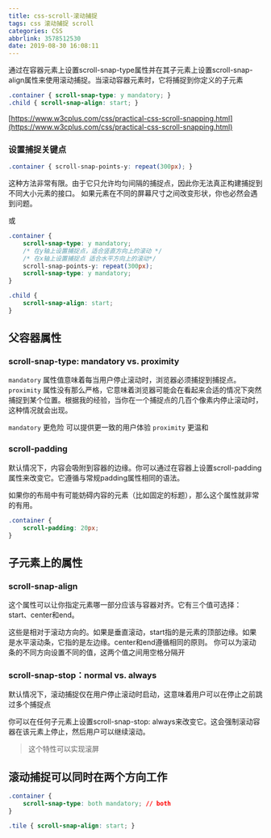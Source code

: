 ```yaml
---
title: css-scroll-滚动捕捉
tags: css 滚动捕捉 scroll
categories: CSS
abbrlink: 3578512530
date: 2019-08-30 16:08:11
---
```


通过在容器元素上设置scroll-snap-type属性并在其子元素上设置scroll-snap-align属性来使用滚动捕捉。当滚动容器元素时，它将捕捉到你定义的子元素

```css
.container { scroll-snap-type: y mandatory; } 
.child { scroll-snap-align: start; }
```

<!-- more -->

[https://www.w3cplus.com/css/practical-css-scroll-snapping.html](https://www.w3cplus.com/css/practical-css-scroll-snapping.html)

### 设置捕捉关键点
```css
.container { scroll-snap-points-y: repeat(300px); }
```

这种方法非常有限。由于它只允许均匀间隔的捕捉点，因此你无法真正构建捕捉到不同大小元素的接口。
如果元素在不同的屏幕尺寸之间改变形状，你也必然会遇到问题。

或

```css
.container { 
    scroll-snap-type: y mandatory;
    /* 在y轴上设置捕捉点，适合竖直方向上的滚动 */
    /* 在x轴上设置捕捉点 适合水平方向上的滚动*/
    scroll-snap-points-y: repeat(300px);
    scroll-snap-type: y mandatory;
} 

.child { 
    scroll-snap-align: start;
}
```

## 父容器属性

### scroll-snap-type: mandatory vs. proximity

<code>mandatory</code> 属性值意味着每当用户停止滚动时，浏览器必须捕捉到捕捉点。
<code>proximity</code> 属性没有那么严格，它意味着浏览器可能会在看起来合适的情况下突然捕捉到某个位置。根据我的经验，当你在一个捕捉点的几百个像素内停止滚动时，这种情况就会出现。

<code>mandatory</code> 更危险 可以提供更一致的用户体验
<code>proximity</code> 更温和

### scroll-padding

默认情况下，内容会吸附到容器的边缘。你可以通过在容器上设置scroll-padding属性来改变它。它遵循与常规padding属性相同的语法。

如果你的布局中有可能妨碍内容的元素（比如固定的标题），那么这个属性就非常的有用。

```css
.container {
    scroll-padding: 20px;
}
```

## 子元素上的属性

### scroll-snap-align 

这个属性可以让你指定元素哪一部分应该与容器对齐。它有三个值可选择：start、center和end。

这些是相对于滚动方向的。如果是垂直滚动，start指的是元素的顶部边缘。如果是水平滚动条，它指的是左边缘。center和end遵循相同的原则。
你可以为滚动条的不同方向设置不同的值，这两个值之间用空格分隔开

### scroll-snap-stop：normal vs. always

默认情况下，滚动捕捉仅在用户停止滚动时启动，这意味着用户可以在停止之前跳过多个捕捉点

你可以在任何子元素上设置scroll-snap-stop: always来改变它。这会强制滚动容器在该元素上停止，然后用户可以继续滚动。
> 这个特性可以实现滚屏

## 滚动捕捉可以同时在两个方向工作

```css
.container { 
    scroll-snap-type: both mandatory; // both
}

.tile { scroll-snap-align: start; }
```
